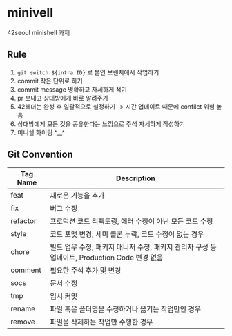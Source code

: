 # minivell
42seoul minishell 과제

## Rule
1. ```git switch ${intra ID}``` 로 본인 브랜치에서 작업하기
2. commit 작은 단위로 하기
3. commit message 명확하고 자세하게 적기
4. pr 보내고 상대방에게 바로 알려주기
5. 42헤더는 완성 후 일괄적으로 설정하기 -> 시간 업데이트 때문에 confilct 위험 높음
6. 상대방에게 모든 것을 공유한다는 느낌으로 주석 자세하게 작성하기
7. 미니쉘 화이팅 ^__^

## Git Convention
|Tag Name|Description|
|--|--|
feat|새로운 기능을 추가
fix|버그 수정
refactor|프로덕션 코드 리팩토링, 에러 수정이 아닌 모든 코드 수정
style|코드 포맷 변경, 세미 콜론 누락, 코드 수정이 없는 경우
chore|빌드 업무 수정, 패키지 매니저 수정, 패키지 관리자 구성 등 업데이트, Production Code 변경 없음
comment|필요한 주석 추가 및 변경
socs|문서 수정
tmp|임시 커밋
rename|파일 혹은 폴더명을 수정하거나 옮기는 작업만인 경우
remove|파일을 삭제하는 작업만 수행한 경우
